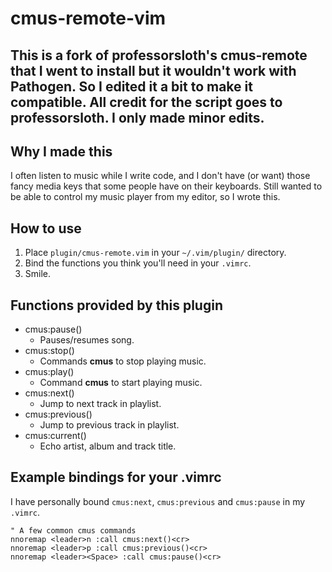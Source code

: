 cmus-remote-vim
===============

This is a fork of professorsloth's cmus-remote that I went to install but it wouldn't work with
Pathogen. So I edited it a bit to make it compatible. 
All credit for the script goes to professorsloth. I only made minor edits.
---------------

Why I made this
---------------

I often listen to music while I write code,
and I don't have (or want) those fancy media keys that some people have on their keyboards.
Still wanted to be able to control my music player from my editor, so I wrote this.


How to use
----------

1. Place `plugin/cmus-remote.vim` in your `~/.vim/plugin/` directory.
2. Bind the functions you think you'll need in your `.vimrc`.
3. Smile.


Functions provided by this plugin
---------------------------------

 * cmus:pause()
   * Pauses/resumes song.
 * cmus:stop()
   * Commands **cmus** to stop playing music.
 * cmus:play()
   * Command **cmus** to start playing music.
 * cmus:next()
   * Jump to next track in playlist.
 * cmus:previous()
   * Jump to previous track in playlist.
 * cmus:current()
   * Echo artist, album and track title.


Example bindings for your .vimrc
--------------------------------

I have personally bound `cmus:next`, `cmus:previous` and `cmus:pause` in my `.vimrc`.

    " A few common cmus commands
    nnoremap <leader>n :call cmus:next()<cr>
    nnoremap <leader>p :call cmus:previous()<cr>
    nnoremap <leader><Space> :call cmus:pause()<cr>

